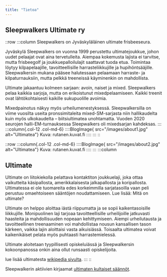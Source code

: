 ```yaml
---
title: "Tietoa"
---
```

## Sleepwalkers Ultimate ry

::row
  :::column
Sleepwalkers on Jyväskyläläinen ultimate frisbeeseura.

Jyväskylä Sleepwalkers on vuonna 1999 perustettu ultimatejoukkue, johon uudet pelaajat ovat aina tervetulleita. Aiempaa kokemusta lajista ei tarvitse, mutta frisbeegolf ja joukkuepalloilulajit saattavat tuoda etua. Toimintaa löytyy kilpapelaajille, tavoitteellisille harrasteliikkujille ja hupihöntsääjille. Sleepwalkersin mukana pääsee halutessaan pelaamaan harraste- ja kilpaturnauksiin, mutta pelkkä treeneissä käyminenkin on mahdollista.

Ultimate jakaantuu kolmeen sarjaan: avoin, naiset ja mixed. Sleepwalkers pelaa kaikkia sarjoja, mutta on erikoistunut mixedpelaamiseen. Kaikki treenit ovat lähtökohtaisesti kaikille sukupuolille avoimia.

Mixedpainotus näkyy myös urheilumenestyksessä. Sleepwalkersilla on viime vuosilta useita pronssimitaleita mixed-SM-sarjasta niin hallikaudelta kuin myös ulkokaudelta – biitsiultimatea unohtamatta. Vuoden 2020 seurojen halli-EM-turnauksessa Sleepwalkers oli mixedsarjan kahdeksas.
  :::
  :::column{.col-12 .col-md-6}
    ::::BlogImage{ src="/images/about1.jpg" alt="Ultimatea"}
      Kuva: rutanen.kuvat.fi
    ::::
  :::
::

::row
  :::column{.col-12 .col-md-6}
     ::::BlogImage{ src="/images/about2.jpg" alt="Ultimatea"}
      Kuva: rutanen.kuvat.fi
    ::::
  :::
  :::column

## Ultimate

Ultimate on liitokiekolla pelattava kontaktiton joukkuelaji, joka ottaa vaikutteita käsipallosta, amerikkalaisesta jalkapallosta ja koripallosta. Ultimatessa ei ole tuomareita edes korkeimmilla sarjatasoilla vaan peli perustuu omaehtoiseen sääntöjen noudattamiseen. Lue lisää: Mitä on ultimate?

Ultimate on helppo aloittaa iästä riippumatta ja se sopii kaikentasoisille liikkujille. Monipuolinen laji tarjoaa tavoitteellisille urheilijoille jatkuvasti haasteita ja mahdollisuuden nopeaan kehittymiseen. Aiempi urheilutausta ja tavoitteellinen treenaaminen voi mahdollistaa nousun kansallisen tason kärkeen, vaikka lajin aloittaisi vasta aikuisiässä. Toisaalta ultimatea voivat kaikenikäiset pelata myös puhtaasti harrastemielessä.

Ultimate aloitetaan tyypillisesti opiskeluiässä ja Sleepwalkersin kokoonpanossa onkin aina ollut runsaasti opiskelijoita.

lue lisää ultimatesta [wikipedia sivulta](https://fi.wikipedia.org/wiki/Ultimate).
  :::
::

Sleepwalkerin aktiivien kirjaamat [ultimaten kultaiset säännöt](/files/ultimate-kultaiset-saannot.pdf).
